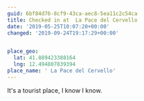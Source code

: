 ```yaml
---
guid: 6bf84d76-8cf9-43ca-aec8-5ea11c2c54ca
title: Checked in at  La Pace del Cervello
date: '2019-05-25T10:07:20+00:00'
changed: '2019-09-24T19:17:29+00:00'


place_geo:
  lat: 41.889423388164
  lng: 12.494807839394
place_name: ' La Pace del Cervello'
---
```


It's a tourist place, I know I know. 
